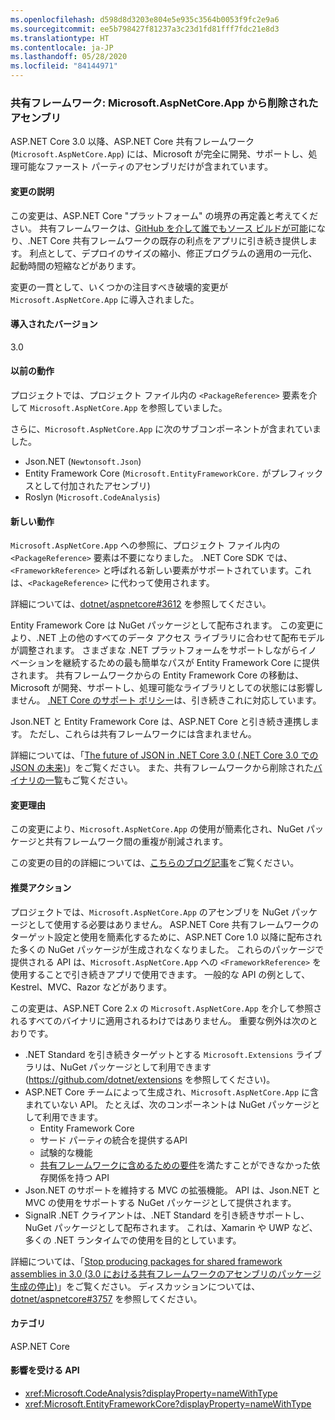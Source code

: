 ```yaml
---
ms.openlocfilehash: d598d8d3203e804e5e935c3564b0053f9fc2e9a6
ms.sourcegitcommit: ee5b798427f81237a3c23d1fd81fff7fdc21e8d3
ms.translationtype: HT
ms.contentlocale: ja-JP
ms.lasthandoff: 05/28/2020
ms.locfileid: "84144971"
---
```

### <a name="shared-framework-assemblies-removed-from-microsoftaspnetcoreapp"></a>共有フレームワーク: Microsoft.AspNetCore.App から削除されたアセンブリ

ASP.NET Core 3.0 以降、ASP.NET Core 共有フレームワーク (`Microsoft.AspNetCore.App`) には、Microsoft が完全に開発、サポートし、処理可能なファースト パーティのアセンブリだけが含まれています。

#### <a name="change-description"></a>変更の説明

この変更は、ASP.NET Core "プラットフォーム" の境界の再定義と考えてください。 共有フレームワークは、[GitHub を介して誰でもソース ビルドが可能](https://github.com/dotnet/source-build)になり、.NET Core 共有フレームワークの既存の利点をアプリに引き続き提供します。 利点として、デプロイのサイズの縮小、修正プログラムの適用の一元化、起動時間の短縮などがあります。

変更の一貫として、いくつかの注目すべき破壊的変更が `Microsoft.AspNetCore.App` に導入されました。

#### <a name="version-introduced"></a>導入されたバージョン

3.0

#### <a name="old-behavior"></a>以前の動作

プロジェクトでは、プロジェクト ファイル内の `<PackageReference>` 要素を介して `Microsoft.AspNetCore.App` を参照していました。

さらに、`Microsoft.AspNetCore.App` に次のサブコンポーネントが含まれていました。

- Json.NET (`Newtonsoft.Json`)
- Entity Framework Core (`Microsoft.EntityFrameworkCore.` がプレフィックスとして付加されたアセンブリ)
- Roslyn (`Microsoft.CodeAnalysis`)

#### <a name="new-behavior"></a>新しい動作

`Microsoft.AspNetCore.App` への参照に、プロジェクト ファイル内の `<PackageReference>` 要素は不要になりました。 .NET Core SDK では、`<FrameworkReference>` と呼ばれる新しい要素がサポートされています。これは、`<PackageReference>` に代わって使用されます。

詳細については、[dotnet/aspnetcore#3612](https://github.com/dotnet/aspnetcore/issues/3612) を参照してください。

Entity Framework Core は NuGet パッケージとして配布されます。 この変更により、.NET 上の他のすべてのデータ アクセス ライブラリに合わせて配布モデルが調整されます。 さまざまな .NET プラットフォームをサポートしながらイノベーションを継続するための最も簡単なパスが Entity Framework Core に提供されます。 共有フレームワークからの Entity Framework Core の移動は、Microsoft が開発、サポートし、処理可能なライブラリとしての状態には影響しません。 [.NET Core のサポート ポリシー](https://dotnet.microsoft.com/platform/support/policy/dotnet-core)は、引き続きこれに対応しています。

Json.NET と Entity Framework Core は、ASP.NET Core と引き続き連携します。 ただし、これらは共有フレームワークには含まれません。

詳細については、「[The future of JSON in .NET Core 3.0 (.NET Core 3.0 での JSON の未来)](https://github.com/dotnet/announcements/issues/90)」をご覧ください。 また、共有フレームワークから削除された[バイナリの一覧](https://github.com/dotnet/aspnetcore/issues/3755)もご覧ください。

#### <a name="reason-for-change"></a>変更理由

この変更により、`Microsoft.AspNetCore.App` の使用が簡素化され、NuGet パッケージと共有フレームワーク間の重複が削減されます。

この変更の目的の詳細については、[こちらのブログ記事](https://devblogs.microsoft.com/aspnet/a-first-look-at-changes-coming-in-asp-net-core-3-0/)をご覧ください。

#### <a name="recommended-action"></a>推奨アクション

プロジェクトでは、`Microsoft.AspNetCore.App` のアセンブリを NuGet パッケージとして使用する必要はありません。 ASP.NET Core 共有フレームワークのターゲット設定と使用を簡素化するために、ASP.NET Core 1.0 以降に配布された多くの NuGet パッケージが生成されなくなりました。 これらのパッケージで提供される API は、`Microsoft.AspNetCore.App` への `<FrameworkReference>` を使用することで引き続きアプリで使用できます。 一般的な API の例として、Kestrel、MVC、Razor などがあります。

この変更は、ASP.NET Core 2.x の `Microsoft.AspNetCore.App` を介して参照されるすべてのバイナリに適用されるわけではありません。 重要な例外は次のとおりです。

- .NET Standard を引き続きターゲットとする `Microsoft.Extensions` ライブラリは、NuGet パッケージとして利用できます (<https://github.com/dotnet/extensions> を参照してください)。
- ASP.NET Core チームによって生成され、`Microsoft.AspNetCore.App` に含まれていない API。 たとえば、次のコンポーネントは NuGet パッケージとして利用できます。
  - Entity Framework Core
  - サード パーティの統合を提供するAPI
  - 試験的な機能
  - [共有フレームワークに含めるための要件](https://github.com/dotnet/aspnetcore/blob/4e44e5bcbedd961cc0d4f6b846699c7c494f5597/docs/SharedFramework.md)を満たすことができなかった依存関係を持つ API
- Json.NET のサポートを維持する MVC の拡張機能。 API は、Json.NET と MVC の使用をサポートする NuGet パッケージとして提供されます。
- SignalR .NET クライアントは、.NET Standard を引き続きサポートし、NuGet パッケージとして配布されます。 これは、Xamarin や UWP など、多くの .NET ランタイムでの使用を目的としています。

詳細については、「[Stop producing packages for shared framework assemblies in 3.0 (3.0 における共有フレームワークのアセンブリのパッケージ生成の停止)](https://github.com/dotnet/aspnetcore/issues/3756)」をご覧ください。 ディスカッションについては、[dotnet/aspnetcore#3757](https://github.com/dotnet/aspnetcore/issues/3757) を参照してください。

#### <a name="category"></a>カテゴリ

ASP.NET Core

#### <a name="affected-apis"></a>影響を受ける API

- <xref:Microsoft.CodeAnalysis?displayProperty=nameWithType>
- <xref:Microsoft.EntityFrameworkCore?displayProperty=nameWithType>

<!--

#### Affected APIs

- `N:Microsoft.CodeAnalysis`
- `N:Microsoft.EntityFrameworkCore`

-->
